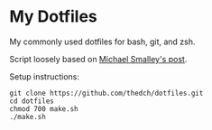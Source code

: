 # My Dotfiles

My commonly used dotfiles for bash, git, and zsh.

Script loosely based on [Michael Smalley's post](http://blog.smalleycreative.com/tutorials/using-git-and-github-to-manage-your-dotfiles/).

Setup instructions:

```
git clone https://github.com/thedch/dotfiles.git
cd dotfiles
chmod 700 make.sh
./make.sh
```
